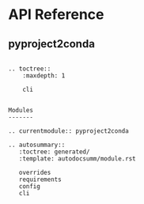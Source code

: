 # API Reference

## pyproject2conda

```{eval-rst}

.. toctree::
    :maxdepth: 1

    cli


Modules
-------

.. currentmodule:: pyproject2conda

.. autosummary::
   :toctree: generated/
   :template: autodocsumm/module.rst

   overrides
   requirements
   config
   cli



```

